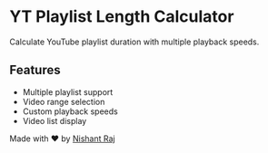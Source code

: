 # YT Playlist Length Calculator
Calculate YouTube playlist duration with multiple playback speeds.

## Features
- Multiple playlist support
- Video range selection
- Custom playback speeds
- Video list display

Made with ❤️ by [Nishant Raj](https://github.com/Nishantnsut27)
